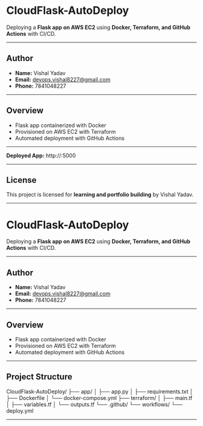 # CloudFlask-AutoDeploy

Deploying a **Flask app on AWS EC2** using **Docker, Terraform, and GitHub Actions** with CI/CD.

---

## Author

- **Name:** Vishal Yadav
- **Email:** devops.vishal8227@gmail.com
- **Phone:** 7841048227

---

## Overview

- Flask app containerized with Docker
- Provisioned on AWS EC2 with Terraform
- Automated deployment with GitHub Actions

---

**Deployed App:** http://<EC2-PUBLIC-IP>:5000

---

## License

This project is licensed for **learning and portfolio building** by Vishal Yadav.

---
# CloudFlask-AutoDeploy

Deploying a **Flask app on AWS EC2** using **Docker, Terraform, and GitHub Actions** with CI/CD.

---

## Author

- **Name:** Vishal Yadav
- **Email:** devops.vishal8227@gmail.com
- **Phone:** 7841048227

---

## Overview

- Flask app containerized with Docker
- Provisioned on AWS EC2 with Terraform
- Automated deployment with GitHub Actions

---

## Project Structure

CloudFlask-AutoDeploy/
├── app/
│ ├── app.py
│ ├── requirements.txt
│ ├── Dockerfile
│ └── docker-compose.yml
├── terraform/
│ ├── main.tf
│ ├── variables.tf
│ └── outputs.tf
└── .github/
└── workflows/
└── deploy.yml

---
